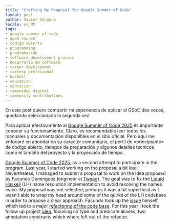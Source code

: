 ```yaml
---
title: "Crafting My Proposal for Google Summer of Code"
layout: post
author: Xavier Góngora
locale: es_MX
tags:
- google summer of code
- open source
- codigo abierto
- programming
- programación
- software development process
- desarrollo de software
- career development
- carrera profesional
- haskell
- education
- educacion
- comunidad digital
- community contributions
---
```

En este post quiero compartir mi experiencia de aplicar al GSoC dos veces, quedando seleccionado la segunda vez.

Para aplicar efectivamente al [Google Summer of Code 2025](https://summerofcode.withgoogle.com/) es importante conocer su funcionamiento.
Claro, es recomendable leer todos los manuales y documentación disponibles en el sitio oficial.
Pero aquí me enfocaré en ahondar en su caracter comunitario, el perfil de «principiante» de codigo abierto, 
tiempos de preparación y algunos detalles
técnicos como el tamaño del proyecto y la proyección de tiempo.

[Google Summer of Code 2025](https://summerofcode.withgoogle.com/),
as a second attempt to participate in the program. Last year, I started working
on the proposal a bit late. Nevertheless, I managed  to submit a proposal to work
on the idea proposed by Facundo Dominguez (engineer at
[Tweag](https://www.tweag.io/)). The goal was to fix the
[Liquid Haskell](https://ucsd-progsys.github.io/liquidhaskell/) (LH) name
resolution implementation to avoid resolving the names twice. My proposal was not
selected; perhaps it was a bit superficial as I wasn't able to wrap my head
around some of the quirks of the LH codebase in order to propose a clear approach.
Facundo took up the
[issue](https://github.com/ucsd-progsys/liquidhaskell/issues/2169) himself, which
led to a major
[refactoring of the code base](https://www.tweag.io/blog/2025-02-06-refactoring-lh/).
For this year I took the follow up project
[idea](https://github.com/haskell-org/summer-of-haskell/blob/3c9efd21fc0022f7b9c21ac2001ca1049d888dc9/content/ideas/lh-aliases.md),
focusing on type and predicate aliases, two annotation constructs which where left
out of the refactor.

